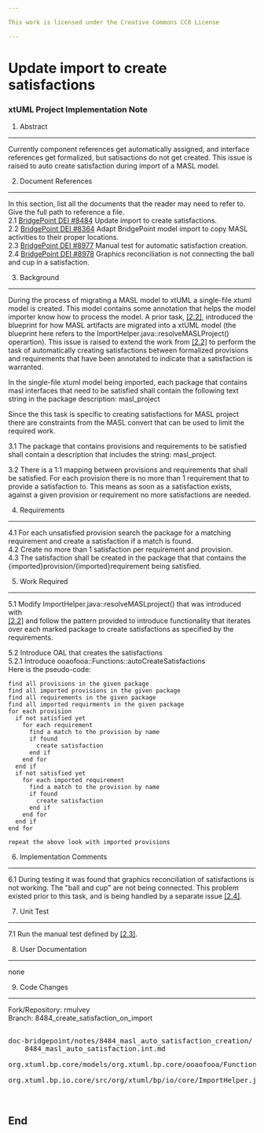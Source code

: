 ```yaml
---

This work is licensed under the Creative Commons CC0 License

---
```


# Update import to create satisfactions
### xtUML Project Implementation Note

1. Abstract
-----------
Currently component references get automatically assigned, and interface references get formalized, but satisactions do not get created. This issue is raised to auto create satisfaction during import of a MASL model.  

2. Document References
----------------------
In this section, list all the documents that the reader may need to refer to.
Give the full path to reference a file.  
<a id="2.1"></a>2.1 [BridgePoint DEI #8484](https://support.onefact.net/issues/8484) 
Update import to create satisfactions.  
<a id="2.2"></a>2.2 [BridgePoint DEI #8364](https://support.onefact.net/issues/8364) 
Adapt BridgePoint model import to copy MASL activities to their proper locations.  
<a id="2.3"></a>2.3 [BridgePoint DEI #8977](https://support.onefact.net/issues/8977) 
Manual test for automatic satisfaction creation.  
<a id="2.4"></a>2.4 [BridgePoint DEI #8978](https://support.onefact.net/issues/8978) 
Graphics reconciliation is not connecting the ball and cup in a satisfaction.  

3. Background
-------------
During the process of migrating a MASL model to xtUML a single-file xtuml model
is created. This model contains some annotation that helps the model importer
know how to process the model. A prior task, [[2.2]](#2.2), introduced the 
blueprint for how MASL artifacts are migrated into a xtUML model 
(the blueprint here refers to the ImportHelper.java::resolveMASLProject()
operartion).
This issue is raised to extend the work from [[2.2]](#2.2) to perform the 
task of automatically creating satisfactions between formalized provisions and 
requirements that have been annotated to indicate that a satisfaction is 
warranted.

In the single-file xtuml model being imported, each package that contains 
masl interfaces that need to be satisfied shall contain the following text 
string in the package description: masl_project

Since the this task is specific to creating satisfactions for MASL project 
there are constraints from the MASL convert that can be used to limit the 
required work.  

3.1 The package that contains provisions and requirements to be satisfied shall
contain a description that includes the string: masl_project.  

3.2 There is a 1:1 mapping between provisions and requirements that shall be 
satisfied. For each provision there is no more than 1 requirement that to 
provide a satisfaction to. This means as soon as a satisfaction exists, against
a given provision or requirement no more satisfactions are needed.  
 

4. Requirements
---------------
4.1 For each unsatisfied provision search the package for a matching 
requirement and create a satisfaction if a match is found.  
4.2 Create no more than 1 satisfaction per requirement and provision.  
4.3 The satisfaction shall be created in the package that that contains the 
{imported}provision/{imported}requirement being satisfied.  
 
5. Work Required
----------------
5.1 Modify ImportHelper.java::resolveMASLproject() that was introduced with  
[[2.2]](#2.2) and follow the pattern provided to introduce functionality that
iterates over each marked package to create satisfactions as specified
by the requirements.  

5.2 Introduce OAL that creates the satisfactions  
5.2.1 Introduce ooaofooa::Functions::autoCreateSatisfactions  
Here is the pseudo-code:
```
find all provisions in the given package
find all imported provisions in the given package
find all requirements in the given package
find all imported requirments in the given package
for each provision
  if not satisfied yet
    for each requirement
      find a match to the provision by name
      if found 
        create satisfaction
      end if
    end for
  end if
  if not satisfied yet
    for each imported requirement
      find a match to the provision by name
      if found 
        create satisfaction
      end if
    end for
  end if
end for

repeat the above look with imported provisions

```  

6. Implementation Comments
--------------------------
6.1 During testing it was found that graphics reconciliation of satisfactions
is not working. The "ball and cup" are not being connected. This problem 
existed prior to this task, and is being handled by a separate issue 
[[2.4]](#2.4).



7. Unit Test
------------
7.1 Run the manual test defined by [[2.3]](#2.3).  

8. User Documentation
---------------------
none  

9. Code Changes
---------------
Fork/Repository: rmulvey  
Branch: 8484_create_satisfaction_on_import  

<pre>

doc-bridgepoint/notes/8484_masl_auto_satisfaction_creation/
    8484_masl_auto_satisfaction.int.md

org.xtuml.bp.core/models/org.xtuml.bp.core/ooaofooa/Functions/Functions.xtuml

org.xtuml.bp.io.core/src/org/xtuml/bp/io/core/ImportHelper.java


</pre>

End
---

